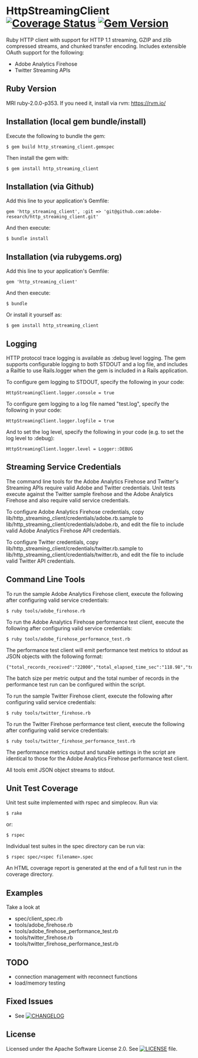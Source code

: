 # HttpStreamingClient [![Coverage Status](https://coveralls.io/repos/adobe-research/http_streaming_client/badge.png)](https://coveralls.io/r/adobe-research/http_streaming_client) [![Gem Version](https://badge.fury.io/rb/http_streaming_client.png)](http://badge.fury.io/rb/http_streaming_client)

Ruby HTTP client with support for HTTP 1.1 streaming, GZIP and zlib compressed streams, and chunked transfer encoding. Includes extensible OAuth support for the following:

* Adobe Analytics Firehose
* Twitter Streaming APIs

## Ruby Version

MRI ruby-2.0.0-p353. If you need it, install via rvm: https://rvm.io/

## Installation (local gem bundle/install)

Execute the following to bundle the gem:

    $ gem build http_streaming_client.gemspec

Then install the gem with:

    $ gem install http_streaming_client

## Installation (via Github)

Add this line to your application's Gemfile:

    gem 'http_streaming_client', :git => 'git@github.com:adobe-research/http_streaming_client.git'

And then execute:

    $ bundle install

## Installation (via rubygems.org)

Add this line to your application's Gemfile:

    gem 'http_streaming_client'

And then execute:

    $ bundle

Or install it yourself as:

    $ gem install http_streaming_client

## Logging

HTTP protocol trace logging is available as :debug level logging. The gem supports configurable logging to both STDOUT and a log file, and includes a Railtie to use Rails.logger when the gem is included in a Rails application.

To configure gem logging to STDOUT, specify the following in your code:

    HttpStreamingClient.logger.console = true

To configure gem logging to a log file named "test.log", specify the following in your code:

    HttpStreamingClient.logger.logfile = true

And to set the log level, specify the following in your code (e.g. to set the log level to :debug):

    HttpStreamingClient.logger.level = Logger::DEBUG

## Streaming Service Credentials

The command line tools for the Adobe Analytics Firehose and Twitter's Streaming APIs require valid Adobe and Twitter credentials. Unit tests execute against the Twitter sample firehose and the Adobe Analytics Firehose and also require valid service credentials.

To configure Adobe Analytics Firehose credentials, copy lib/http_streaming_client/credentials/adobe.rb.sample to lib/http_streaming_client/credentials/adobe.rb, and edit the file to include valid Adobe Analytics Firehose API credentials.

To configure Twitter credentials, copy lib/http_streaming_client/credentials/twitter.rb.sample to lib/http_streaming_client/credentials/twitter.rb, and edit the file to include valid Twitter API credentials.

## Command Line Tools

To run the sample Adobe Analytics Firehose client, execute the following after configuring valid service credentials:

    $ ruby tools/adobe_firehose.rb

To run the Adobe Analytics Firehose performance test client, execute the following after configuring valid service credentials:

    $ ruby tools/adobe_firehose_performance_test.rb

The performance test client will emit performance test metrics to stdout as JSON objects with the following format:

    {"total_records_received":"22000","total_elapsed_time_sec":"118.98","total_records_per_sec":"184.9","total_kbytes_per_sec":"307.5","interval_records_received":1000,"interval_elapsed_time_sec":"5.0","interval_records_per_sec":"200.15","interval_kbytes_per_sec":"331.89"}

The batch size per metric output and the total number of records in the performance test run can be configured within the script.

To run the sample Twitter Firehose client, execute the following after configuring valid service credentials:

    $ ruby tools/twitter_firehose.rb

To run the Twitter Firehose performance test client, execute the following after configuring valid service credentials:

    $ ruby tools/twitter_firehose_performance_test.rb

The performance metrics output and tunable settings in the script are identical to those for the Adobe Analytics Firehose performance test client.

All tools emit JSON object streams to stdout.

## Unit Test Coverage

Unit test suite implemented with rspec and simplecov. Run via:

    $ rake
or:

    $ rspec

Individual test suites in the spec directory can be run via:

    $ rspec spec/<spec filename>.spec

An HTML coverage report is generated at the end of a full test run in the coverage directory.

## Examples

Take a look at

* spec/client_spec.rb
* tools/adobe_firehose.rb
* tools/adobe_firehose_performance_test.rb
* tools/twitter_firehose.rb
* tools/twitter_firehose_performance_test.rb

## TODO

* connection management with reconnect functions
* load/memory testing

## Fixed Issues

* See [![CHANGELOG](CHANGELOG)](CHANGELOG)

## License

Licensed under the Apache Software License 2.0. See [![LICENSE](LICENSE)](LICENSE) file.

